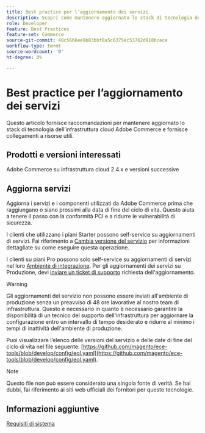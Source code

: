 ```yaml
---
title: Best practice per l’aggiornamento dei servizi
description: Scopri come mantenere aggiornato lo stack di tecnologia dell’infrastruttura cloud Adobe Commerce.
role: Developer
feature: Best Practices
feature-set: Commerce
source-git-commit: 48c5666ee9b83bbf8a5c6375ec53762d918bcece
workflow-type: tm+mt
source-wordcount: '0'
ht-degree: 0%

---
```



# Best practice per l’aggiornamento dei servizi

Questo articolo fornisce raccomandazioni per mantenere aggiornato lo stack di tecnologia dell’infrastruttura cloud Adobe Commerce e fornisce collegamenti a risorse utili.

## Prodotti e versioni interessati

Adobe Commerce su infrastruttura cloud 2.4.x e versioni successive

## Aggiorna servizi

Aggiorna i servizi e i componenti utilizzati da Adobe Commerce prima che raggiungano o siano prossimi alla data di fine del ciclo di vita. Questo aiuta a tenere il passo con la conformità PCI e a ridurre le vulnerabilità di sicurezza.

I clienti che utilizzano i piani Starter possono self-service su aggiornamenti di servizi. Fai riferimento a [Cambia versione del servizio](https://devdocs.magento.com/cloud/project/services.html#change-service-version) per informazioni dettagliate su come eseguire questa operazione.

I clienti su piani Pro possono solo self-service su aggiornamenti di servizi nel loro [Ambiente di integrazione](https://experienceleague.adobe.com/docs/commerce-knowledge-base/kb/announcements/commerce-announcements/integration-environment-enhancement-request-pro-and-starter.md). Per gli aggiornamenti dei servizi su Produzione, devi [inviare un ticket di supporto](https://experienceleague.adobe.com/docs/commerce-knowledge-base/kb/help-center-guide/magento-help-center-user-guide.html#submit-ticket) richiesta dell&#39;aggiornamento.

>[!WARNING]
>
>Gli aggiornamenti del servizio non possono essere inviati all&#39;ambiente di produzione senza un preavviso di 48 ore lavorative al nostro team di infrastruttura. Questo è necessario in quanto è necessario garantire la disponibilità di un tecnico del supporto dell&#39;infrastruttura per aggiornare la configurazione entro un intervallo di tempo desiderato e ridurre al minimo i tempi di inattività dell&#39;ambiente di produzione.

Puoi visualizzare l’elenco delle versioni del servizio e delle date di fine del ciclo di vita nel file seguente: [https://github.com/magento/ece-tools/blob/develop/config/eol.yaml](https://github.com/magento/ece-tools/blob/develop/config/eol.yaml).

>[!NOTE]
>
>Questo file non può essere considerato una singola fonte di verità. Se hai dubbi, fai riferimento ai siti web ufficiali dei fornitori per queste tecnologie.

## Informazioni aggiuntive

[Requisiti di sistema](../../../installation/system-requirements.md)
